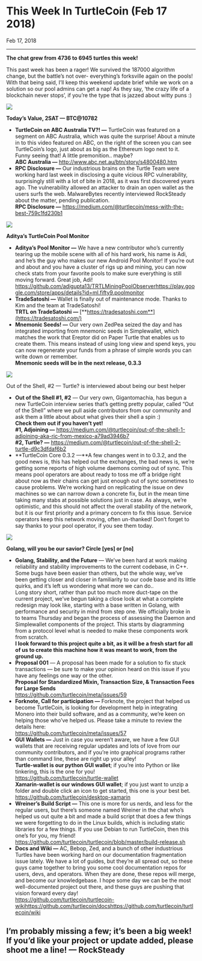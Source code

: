 # This Week In TurtleCoin (Feb 17 2018)

Feb 17, 2018

---

**The chat grew from 4736 to 6945 turtles this week!**

This past week has been a rager! We survived the 187000 algorithm change, but the battle’s not over- everything’s forksville again on the pools! With that being said, I’ll keep this weekend update brief while we work on a solution so our pool admins can get a nap! As they say, ‘the crazy life of a blockchain never stops’, if you’re the type that is jazzed about witty puns :)

![](./images/1zdc3bhE9ABWF_HOV4IV3kg.png)

**Today’s Value, 2SAT — BTC@10782**
* **TurtleCoin on ABC Australia TV?! —** TurtleCoin was featured on a segment on ABC Australia, which was quite the surprise! About a minute in to this video featured on ABC, on the right of the screen you can see TurtleCoin’s logo, just about as big as the Ethereum logo next to it. Funny seeing that! A little premonition.. maybe?  
**ABC Australia —** <http://www.abc.net.au/btn/story/s4800480.htm>
* **RPC Disclosure —** Our industrious brains on the Turtle Team were working hard last week in disclosing a quite vicious RPC vulnerability, surprisingly still with a lot of bite in 2018, as it was first discovered years ago. The vulnerability allowed an attacker to drain an open wallet as the users surfs the web. MalwareBytes recently interviewed RockSteady about the matter, pending publication.  
**RPC Disclosure —** <https://medium.com/@turtlecoin/mess-with-the-best-759c1fd230b1>

![](./images/1sy-osTD7IvK0Y4EVyPZT_Q.png)

**Aditya’s TurtleCoin Pool Monitor**
* **Aditya’s Pool Monitor —** We have a new contributor who’s currently tearing up the mobile scene with all of his hard work, his name is Adi, and he’s the guy who makes our new Android Pool Monitor! If you’re out and about and you have a cluster of rigs up and mining, you can now check stats from your favorite pools to make sure everything is still moving forward. Great job, Adi!  
<https://github.com/adigupta13/TRTLMiningPoolObserver><https://play.google.com/store/apps/details?id=ml.fifty9.poolmonitor>
* **TradeSatoshi —** Wallet is finally out of maintenance mode. Thanks to Kim and the team at TradeSatoshi!  
**TRTL on TradeSatoshi —** [**https://tradesatoshi.com**](https://tradesatoshi.com/)
* **Mnemonic Seeds! —** Our very own ZedPea seized the day and has integrated importing from mnemonic seeds in Simplewallet, which matches the work that Ereptor did on Paper Turtle that enables us to create them. This means instead of using long view and spend keys, you can now regenerate your funds from a phrase of simple words you can write down or remember.  
**Mnemonic seeds will be in the next release, 0.3.3**

![](./images/1NpI5CwXdbWXM8druY8MO6A.jpeg)

Out of the Shell, #2 — Turtle? is interviewed about being our best helper
* **Out of the Shell #1, #2** — Our very own, Gigantomachia, has begun a new TurtleCoin interview series that’s getting pretty popular, called “Out of the Shell” where we pull aside contributors from our community and ask them a little about about what gives their shell a spin :)  
**Check them out if you haven’t yet!**  
**#1, Adjoining —** <https://medium.com/@turtlecoin/out-of-the-shell-1-adjoining-aka-ric-from-mexico-a79ad3946b7>  
**#2, Turtle? —** <https://medium.com/@turtlecoin/out-of-the-shell-2-turtle-d9c3dfdaf6b2>
* **TurtleCoin Core 0.3.2 —**A few changes went in to 0.3.2, and the good news is, this has helped out the exchanges, the bad news is, we’re getting some reports of high volume daemons coming out of sync. This means pool operators are about ready to toss me off a bridge right about now as their chains can get just enough out of sync sometimes to cause problems. We’re working hard on replicating the issue on dev machines so we can narrow down a concrete fix, but in the mean time taking many stabs at possible solutions just in case. As always, we’re optimistic, and this should not affect the overall stability of the network, but it is our first priority and a primary concern to fix this issue. Service operators keep this network moving, often un-thanked! Don’t forget to say thanks to your pool operator, if you see them today.

![](./images/0oHgkGkr5NZDIQV30.png)

**Golang, will you be our savior? Circle \[yes\] or \[no\]**
* **Golang, Stability, and the Future** — We’ve been hard at work making reliability and stability improvements to the current codebase, in C++. Some bugs have been easier than others, but the whole way, we’ve been getting closer and closer in familiarity to our code base and its little quirks, and it’s left us wondering what more we can do..  
Long story short, rather than put too much more duct-tape on the current project, we’ve begun taking a close look at what a complete redesign may look like, starting with a base written in Golang, with performance and security in mind from step one. We officially broke in to teams Thursday and began the process of assessing the Daemon and Simplewallet components of the project. This starts by diagramming from a protocol level what is needed to make these components work from scratch.  
**I look forward to this project quite a bit, as it will be a fresh start for all of us to create this machine how it was meant to work, from the ground up.**
* **Proposal 001** — A proposal has been made for a solution to fix stuck transactions — be sure to make your opinion heard on this issue if you have any feelings one way or the other.  
**Proposal for Standardized Mixin, Transaction Size, & Transaction Fees for Large Sends**  
<https://github.com/turtlecoin/meta/issues/59>
* **Forknote, Call for participation —** Forknote, the project that helped us become TurtleCoin, is looking for development help in integrating Monero into their build software, and as a community, we’re keen on helping those who’ve helped us. Please take a minute to review the details here:  
<https://github.com/turtlecoin/meta/issues/57>
* **GUI Wallets —** Just in case you weren’t aware, we have a few GUI wallets that are receiving regular updates and lots of love from our community contributors, and if you’re into graphical programs rather than command line, these are right up your alley!  
**Turtle-wallet is our python GUI wallet**; if you’re into Python or like tinkering, this is the one for you!  
<https://github.com/turtlecoin/turtle-wallet>  
**Xamarin-wallet is our windows GUI wallet**; if you just want to unzip a folder and double click an icon to get started, this one is your best bet.  
<https://github.com/turtlecoin/desktop-xamarin>
* **Wreiner’s Build Script —** This one is more for us nerds, and less for the regular users, but there’s someone named Wreiner in the chat who’s helped us out quite a bit and made a build script that does a few things we were forgetting to do in the Linux builds, which is including static libraries for a few things. If you use Debian to run TurtleCoin, then this one’s for you, my friend!  
<https://github.com/turtlecoin/turtlecoin/blob/master/build-release.sh>
* **Docs and Wiki —** AC, Bebop, Zed, and a bunch of other industrious Turtles have been working hard on our documentation fragmentation issue lately. We have a lot of guides, but they’re all spread out, so these guys came together to bring you some cool documentation repos for users, devs, and operators. When they are done, these repos will merge, and become our knowledgebase. I hope some day we can be the most well-documented project out there, and these guys are pushing that vision forward every day!  
<https://github.com/turtlecoin/turtlecoin-wiki><https://github.com/turtlecoin/docs><https://github.com/turtlecoin/turtlecoin/wiki>

## I’m probably missing a few; it’s been a big week! If you’d like your project or update added, please shoot me a line! — RockSteady